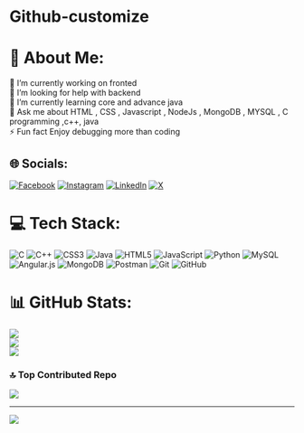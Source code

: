 # Github-customize
# 💫 About Me:
🔭 I’m currently working on fronted <br>🤝 I’m looking for help with backend<br>🌱 I’m currently learning core and advance java<br>💬 Ask me about HTML , CSS , Javascript , NodeJs , MongoDB , MYSQL , C programming ,c++, java<br>⚡ Fun fact Enjoy debugging more than coding


## 🌐 Socials:
[![Facebook](https://img.shields.io/badge/Facebook-%231877F2.svg?logo=Facebook&logoColor=white)](https://facebook.com/Osama%Gani) [![Instagram](https://img.shields.io/badge/Instagram-%23E4405F.svg?logo=Instagram&logoColor=white)](https://instagram.com/____osm03__) [![LinkedIn](https://img.shields.io/badge/LinkedIn-%230077B5.svg?logo=linkedin&logoColor=white)](https://linkedin.com/in/Osama%Gani) [![X](https://img.shields.io/badge/X-black.svg?logo=X&logoColor=white)](https://x.com/UsamaGani) 

# 💻 Tech Stack:
![C](https://img.shields.io/badge/c-%2300599C.svg?style=for-the-badge&logo=c&logoColor=white) ![C++](https://img.shields.io/badge/c++-%2300599C.svg?style=for-the-badge&logo=c%2B%2B&logoColor=white) ![CSS3](https://img.shields.io/badge/css3-%231572B6.svg?style=for-the-badge&logo=css3&logoColor=white) ![Java](https://img.shields.io/badge/java-%23ED8B00.svg?style=for-the-badge&logo=openjdk&logoColor=white) ![HTML5](https://img.shields.io/badge/html5-%23E34F26.svg?style=for-the-badge&logo=html5&logoColor=white) ![JavaScript](https://img.shields.io/badge/javascript-%23323330.svg?style=for-the-badge&logo=javascript&logoColor=%23F7DF1E) ![Python](https://img.shields.io/badge/python-3670A0?style=for-the-badge&logo=python&logoColor=ffdd54) ![MySQL](https://img.shields.io/badge/mysql-4479A1.svg?style=for-the-badge&logo=mysql&logoColor=white) ![Angular.js](https://img.shields.io/badge/angular.js-%23E23237.svg?style=for-the-badge&logo=angularjs&logoColor=white) ![MongoDB](https://img.shields.io/badge/MongoDB-%234ea94b.svg?style=for-the-badge&logo=mongodb&logoColor=white) ![Postman](https://img.shields.io/badge/Postman-FF6C37?style=for-the-badge&logo=postman&logoColor=white) ![Git](https://img.shields.io/badge/git-%23F05033.svg?style=for-the-badge&logo=git&logoColor=white) ![GitHub](https://img.shields.io/badge/github-%23121011.svg?style=for-the-badge&logo=github&logoColor=white)
# 📊 GitHub Stats:
![](https://github-readme-stats.vercel.app/api?username=OsamaGani&theme=dark&hide_border=false&include_all_commits=false&count_private=false)<br/>
![](https://github-readme-streak-stats.herokuapp.com/?user=OsamaGani&theme=dark&hide_border=false)<br/>
![](https://github-readme-stats.vercel.app/api/top-langs/?username=OsamaGani&theme=dark&hide_border=false&include_all_commits=false&count_private=false&layout=compact)

### 🔝 Top Contributed Repo
![](https://github-contributor-stats.vercel.app/api?username=OsamaGani&limit=5&theme=dark&combine_all_yearly_contributions=true)

---
[![](https://visitcount.itsvg.in/api?id=OsamaGani&icon=0&color=0)](https://visitcount.itsvg.in)

<!-- Proudly created with GPRM ( https://gprm.itsvg.in ) -->
